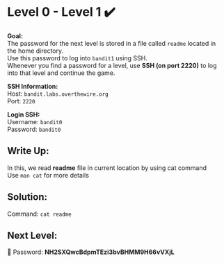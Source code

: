 # Level 0 - Level 1 :heavy_check_mark:

**Goal:**<br>
The password for the next level is stored in a file called `readme` located in the home directory.<br> 
Use this password to log into `bandit1` using SSH.<br>
Whenever you find a password for a level, use <b>SSH (on port 2220)</b> to log into that level and continue the game.<br>

**SSH Information:**<br>
Host: `bandit.labs.overthewire.org`<br>
Port: `2220`<br>

**Login SSH:**<br>
Username: `bandit0`<br>
Password: `bandit0`<br>

## Write Up:<br>

In this, we read <b>readme</b> file in current location by using cat command<br>
Use `man cat` for more details<br>

## Solution:<br>
Command: `cat readme`<br>

## Next Level:<br>
:key: Password: <b>NH2SXQwcBdpmTEzi3bvBHMM9H66vVXjL</b>
